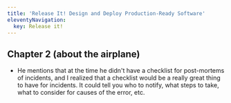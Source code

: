 ```yaml
---
title: 'Release It! Design and Deploy Production-Ready Software'
eleventyNavigation:
  key: Release it!
---
```


## Chapter 2 (about the airplane)

- He mentions that at the time he didn't have a checklist for post-mortems of incidents, and I realized that a checklist would be a really great thing to have for incidents. It could tell you who to notify, what steps to take, what to consider for causes of the error, etc.
